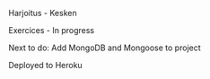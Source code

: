 Harjoitus - Kesken

Exercices - In progress

Next to do: Add MongoDB and Mongoose to project

Deployed to Heroku
